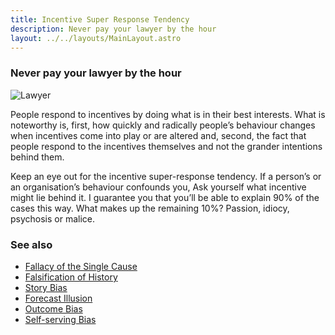 ```yaml
---
title: Incentive Super Response Tendency
description: Never pay your lawyer by the hour
layout: ../../layouts/MainLayout.astro
---
```


### Never pay your lawyer by the hour

![Lawyer](/images/lawyer.jpg)

People respond to incentives by doing what is in their best interests. 
What is noteworthy is, first, how quickly and radically people’s behaviour 
changes when incentives come into play or are altered and, 
second, the fact that people respond to the incentives themselves and not the grander intentions behind them.


Keep an eye out for the incentive super-response tendency. 
If a person’s or an organisation’s behaviour confounds you, 
Ask yourself what incentive might lie behind it. 
I guarantee you that you’ll be able to explain 90% of the cases this way. 
What makes up the remaining 10%? Passion, idiocy, psychosis or malice.

### See also
- [Fallacy of the Single Cause](/en/fallacy-of-the-single-cause)
- [Falsification of History](/en/falsification-of-history)
- [Story Bias](/en/story-bias)
- [Forecast Illusion](/en/forecast-illusion)
- [Outcome Bias](/en/outcome-bias)
- [Self-serving Bias](/en/self-serving-bias)

